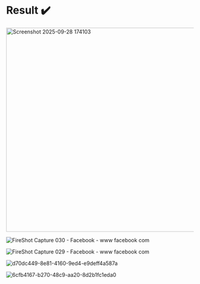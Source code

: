# Result ✔️

<img width="1347" height="547" alt="Screenshot 2025-09-28 174103" src="https://github.com/user-attachments/assets/81f0bc4d-d00b-423b-b232-72ce3fc31c26" />

![FireShot Capture 030 - Facebook -  www facebook com](https://github.com/user-attachments/assets/c3848626-0fdc-4ffc-b374-22356cc3d264)

![FireShot Capture 029 - Facebook -  www facebook com](https://github.com/user-attachments/assets/a2e6e247-0d1f-40e1-b521-46d738fdba35)

![d70dc449-8e81-4160-9ed4-e9deff4a587a](https://github.com/user-attachments/assets/d743a6b8-1aa0-4ecc-b869-66dc381b5cae)

![6cfb4167-b270-48c9-aa20-8d2b1fc1eda0](https://github.com/user-attachments/assets/dd229955-c912-458e-838e-55ec33e57ab3)
